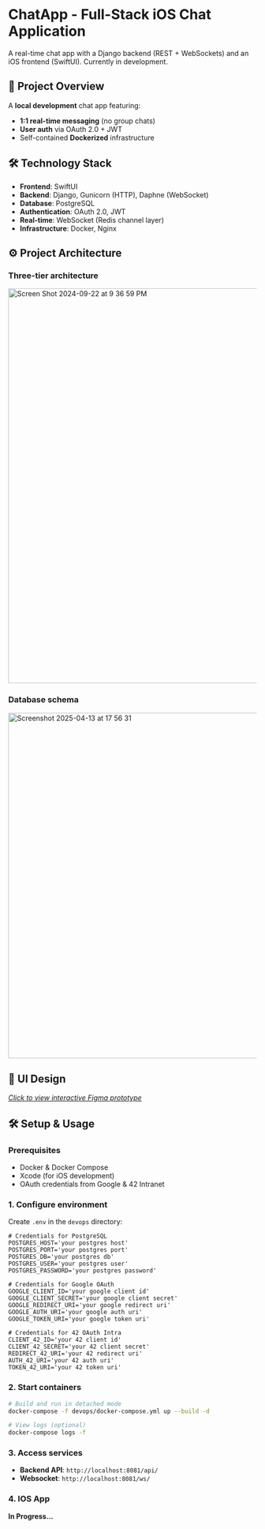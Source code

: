 # ChatApp - Full-Stack iOS Chat Application

A real-time chat app with a Django backend (REST + WebSockets) and an iOS frontend (SwiftUI). 
Currently in development.

## 📌 Project Overview
A **local development** chat app featuring:
- **1:1 real-time messaging** (no group chats)
- **User auth** via OAuth 2.0 + JWT
- Self-contained **Dockerized** infrastructure

## 🛠️ Technology Stack
- **Frontend**: SwiftUI
- **Backend**: Django, Gunicorn (HTTP), Daphne (WebSocket)
- **Database**: PostgreSQL
- **Authentication**: OAuth 2.0, JWT
- **Real-time**: WebSocket (Redis channel layer)
- **Infrastructure**: Docker, Nginx

## ⚙️ Project Architecture

### Three-tier architecture
<img width="800" alt="Screen Shot 2024-09-22 at 9 36 59 PM" src="https://github.com/user-attachments/assets/2616876f-0e30-4fed-ad31-db442c039473">

### Database schema
<img width="700" alt="Screenshot 2025-04-13 at 17 56 31" src="https://github.com/user-attachments/assets/9906eff0-a6c0-49bf-9bc3-8553f19119da" />

## 🎨 UI Design  

[*Click to view interactive Figma prototype*](https://www.figma.com/design/Qip3qsv3B7VWAZOhubplKW/IOS-Chat-App?node-id=3-96&t=BEV0arpvZRia6rIb-1)  


## 🛠️ Setup & Usage

### Prerequisites
- Docker & Docker Compose
- Xcode (for iOS development)
- OAuth credentials from Google & 42 Intranet

### 1. Configure environment
Create `.env` in the `devops` directory:

```env
# Credentials for PostgreSQL
POSTGRES_HOST='your postgres host'
POSTGRES_PORT='your postgres port'
POSTGRES_DB='your postgres db'
POSTGRES_USER='your postgres user'
POSTGRES_PASSWORD='your postgres password'

# Credentials for Google OAuth
GOOGLE_CLIENT_ID='your google client id'
GOOGLE_CLIENT_SECRET='your google client secret'
GOOGLE_REDIRECT_URI='your google redirect uri'
GOOGLE_AUTH_URI='your google auth uri'
GOOGLE_TOKEN_URI='your google token uri'

# Credentials for 42 OAuth Intra
CLIENT_42_ID='your 42 client id'
CLIENT_42_SECRET='your 42 client secret'
REDIRECT_42_URI='your 42 redirect uri'
AUTH_42_URI='your 42 auth uri'
TOKEN_42_URI='your 42 token uri'
```
### 2. Start containers

```sh
# Build and run in detached mode
docker-compose -f devops/docker-compose.yml up --build -d

# View logs (optional)
docker-compose logs -f
```

### 3. Access services
- **Backend API**: `http://localhost:8081/api/`
- **Websocket**: `http://localhost:8081/ws/`

### 4. IOS App
**In Progress...**
